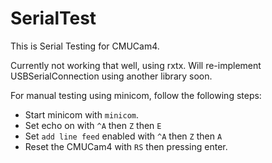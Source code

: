 SerialTest
==========

This is Serial Testing for CMUCam4.

Currently not working that well, using rxtx. Will re-implement USBSerialConnection using another library soon.


For manual testing using minicom, follow the following steps:
- Start minicom with `minicom`.
- Set echo on with `^A` then `Z` then `E`
- Set `add line feed` enabled with `^A` then `Z` then `A`
- Reset the CMUCam4 with `RS` then pressing enter.
